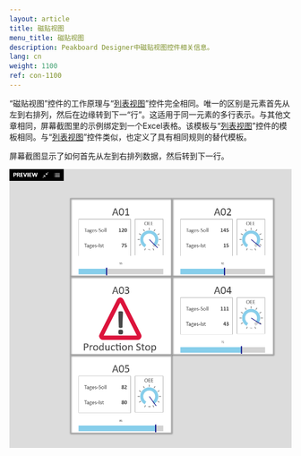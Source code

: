 ```yaml
---
layout: article
title: 磁贴视图
menu_title: 磁贴视图
description: Peakboard Designer中磁贴视图控件相关信息。
lang: cn
weight: 1100
ref: con-1100
---
```


“磁贴视图”控件的工作原理与“[列表视图](/controls/10-cn-list-view.html)”控件完全相同。唯一的区别是元素首先从左到右排列，然后在边缘转到下一“行”。这适用于同一元素的多行表示。与其他文章相同，屏幕截图里的示例绑定到一个Excel表格。该模板与“[列表视图](/controls/10-cn-list-view.html)”控件的模板相同。与“[列表视图](/controls/10-cn-list-view.html)”控件类似，也定义了具有相同规则的替代模板。

屏幕截图显示了如何首先从左到右排列数据，然后转到下一行。

![image_1](/assets/images/Controls/TileView/tileview1.png)